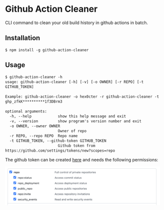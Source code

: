 # Github Action Cleaner
CLI command to clean your old build history in github actions in batch.

## Installation

```
$ npm install -g github-action-cleaner
```

## Usage
```
$ github-action-cleaner -h
usage: github-action-cleaner [-h] [-v] [-o OWNER] [-r REPO] [-t GITHUB_TOKEN]

Example: github-action-cleaner -o hex0cter -r github-action-cleaner -t ghp_zfkK**********1f3DBrm3

optional arguments:
  -h, --help            show this help message and exit
  -v, --version         show program's version number and exit
  -o OWNER, --owner OWNER
                        Owner of repo
  -r REPO, --repo REPO  Repo name
  -t GITHUB_TOKEN, --github-token GITHUB_TOKEN
                        Github token from https://github.com/settings/tokens/new?scopes=repo
```

The github token can be created [here](https://github.com/settings/tokens/new?scopes=repo) and needs the following permissions:

<img src='assets/github-token.png'>
